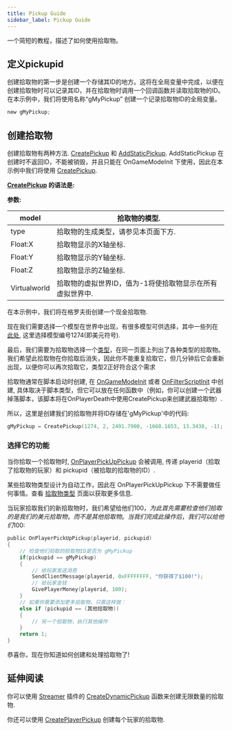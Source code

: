 ```yaml
---
title: Pickup Guide
sidebar_label: Pickup Guide
---
```


一个简短的教程，描述了如何使用拾取物。

## 定义pickupid

创建拾取物的第一步是创建一个存储其ID的地方。这将在全局变量中完成，以便在创建拾取物时可以记录其ID，并在拾取物时调用一个回调函数并读取拾取物的ID。在本示例中，我们将使用名称“gMyPickup” 创建一个记录拾取物ID的全局变量。

```c
new gMyPickup;
```

## 创建拾取物

创建拾取物有两种方法. [CreatePickup](../scripting/functions/CreatePickup) 和 [AddStaticPickup](../scripting/functions/AddStaticPickup). AddStaticPickup 在创建时不返回ID，不能被销毁，并且只能在 OnGameModeInit 下使用，因此在本示例中我们将使用 [CreatePickup](../scripting/functions/CreatePickup).

**[CreatePickup](../scripting/functions/CreatePickup) 的语法是:**

**参数:**

| model        | 拾取物的模型.                                                               |
| ------------ | --------------------------------------------------------------------------------------------------------- |
| type         | 拾取物的生成类型，请参见本页面下方.                                                        |
| Float:X      | 拾取物显示的X轴坐标.                                                                  |
| Float:Y      | 拾取物显示的Y轴坐标.                                                                  |
| Float:Z      | 拾取物显示的Z轴坐标.                                                                  |
| Virtualworld | 拾取物的虚拟世界ID，值为-1将使拾取物显示在所有虚拟世界中. |

在本示例中，我们将在格罗夫街创建一个现金拾取物.

现在我们需要选择一个模型在世界中出现，有很多模型可供选择，其中一些列在 [此处](https://dev.prineside.com/en/gtasa_samp_model_id), 这里选择模型编号1274(即美元符号).

最后，我们需要为拾取物选择一个[类型](../scripting/resources/pickuptypes)，在同一页面上列出了各种类型的拾取物。我们希望此拾取物在你拾取后消失，因此你不能重复拾取它，但几分钟后它会重新出现，以便你可以再次拾取它，类型2正好符合这个需求

拾取物通常在脚本启动时创建, 在 [OnGameModeInit](../scripting/callbacks/OnGameModeInit) 或者 [OnFilterScriptInit](../scripting/callbacks/OnFilterScriptInit) 中创建, 具体取决于脚本类型，但它可以放在任何函数中（例如，你可以创建一个武器掉落脚本，该脚本将在OnPlayerDeath中使用CreatePickup来创建武器拾取物）.

所以，这里是创建我们的拾取物并将ID存储在'gMyPickup'中的代码:

```c
gMyPickup = CreatePickup(1274, 2, 2491.7900, -1668.1653, 13.3438, -1);
```

### 选择它的功能

当你拾取一个拾取物时, [OnPlayerPickUpPickup](../scripting/callbacks/OnPlayerPickUpPickup) 会被调用, 传递 playerid（拾取了拾取物的玩家）和 pickupid（被拾取的拾取物的ID）.

某些拾取物类型设计为自动工作，因此在 OnPlayerPickUpPickup 下不需要做任何事情。查看 [拾取物类型](../scripting/resources/pickuptypes) 页面以获取更多信息.

当玩家拾取我们的新拾取物时，我们希望给他们$100，为此首先需要检查他们拾取的是我们的美元拾取物，而不是其他拾取物。当我们完成此操作后，我们可以给他们$100:

```c
public OnPlayerPickUpPickup(playerid, pickupid)
{
    // 检查他们拾取的拾取物ID是否为 gMyPickup
    if(pickupid == gMyPickup)
    {
        // 给玩家发送消息
        SendClientMessage(playerid, 0xFFFFFFFF, "你获得了$100!");
        // 给玩家金钱
        GivePlayerMoney(playerid, 100);
    }
    // 如果你需要添加更多拾取物，只需这样做：
    else if (pickupid == (其他拾取物))
    {
        // 另一个拾取物，执行其他操作
    }
    return 1;
}
```

恭喜你，现在你知道如何创建和处理拾取物了!

## 延伸阅读

你可以使用 [Streamer](https://github.com/samp-incognito/samp-streamer-plugin) 插件的 [CreateDynamicPickup](<https://github.com/samp-incognito/samp-streamer-plugin/wiki/Natives-(Pickups)>) 函数来创建无限数量的拾取物.

你还可以使用 [CreatePlayerPickup](../scripting/functions/CreatePlayerPickup) 创建每个玩家的拾取物.
